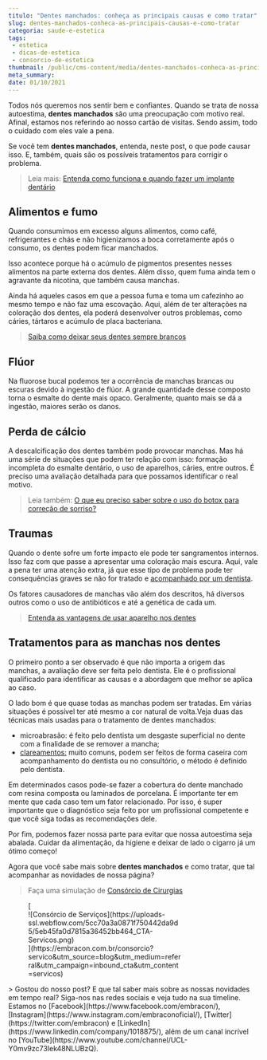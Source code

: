 ```yaml
---
titulo: "Dentes manchados: conheça as principais causas e como tratar"
slug: dentes-manchados-conheca-as-principais-causas-e-como-tratar
categoria: saude-e-estetica
tags:
 - estetica
 - dicas-de-estetica
 - consorcio-de-estetica
thumbnail: /public/cms-content/media/dentes-manchados-conheca-as-principais-causas-e-como-tratar.jpeg
meta_summary: 
date: 01/10/2021
---
```

Todos nós queremos nos sentir bem e confiantes. Quando se trata de nossa autoestima, **dentes manchados** são uma preocupação com motivo real. Afinal, estamos nos referindo ao nosso cartão de visitas. Sendo assim, todo o cuidado com eles vale a pena.

Se você tem **dentes manchados**, entenda, neste post, o que pode causar isso. E, também, quais são os possíveis tratamentos para corrigir o problema.

> Leia mais: [Entenda como funciona e quando fazer um implante dentário](https://www.embracon.com.br/blog/entenda-como-funciona-um-implante-dentario)

Alimentos e fumo
----------------

Quando consumimos em excesso alguns alimentos, como café, refrigerantes e chás e não higienizamos a boca corretamente após o consumo, os dentes podem ficar manchados.

Isso acontece porque há o acúmulo de pigmentos presentes nesses alimentos na parte externa dos dentes. Além disso, quem fuma ainda tem o agravante da nicotina, que também causa manchas.

Ainda há aqueles casos em que a pessoa fuma e toma um cafezinho ao mesmo tempo e não faz uma escovação. Aqui, além de ter alterações na coloração dos dentes, ela poderá desenvolver outros problemas, como cáries, tártaros e acúmulo de placa bacteriana.

> [Saiba como deixar seus dentes sempre brancos](https://www.embracon.com.br/blog/saiba-como-deixar-seus-dentes-sempre-brancos)

Flúor
-----

Na fluorose bucal podemos ter a ocorrência de manchas brancas ou escuras devido à ingestão de flúor. A grande quantidade desse composto torna o esmalte do dente mais opaco. Geralmente, quanto mais se dá a ingestão, maiores serão os danos.

Perda de cálcio
---------------

A descalcificação dos dentes também pode provocar manchas. Mas há uma série de situações que podem ter relação com isso: formação incompleta do esmalte dentário, o uso de aparelhos, cáries, entre outros. É preciso uma avaliação detalhada para que possamos identificar o real motivo.

> Leia também: [O que eu preciso saber sobre o uso do botox para correção de sorriso?](https://www.embracon.com.br/blog/o-que-eu-preciso-saber-sobre-o-uso-do-botox-para-correcao-de-sorriso)

Traumas
-------

Quando o dente sofre um forte impacto ele pode ter sangramentos internos. Isso faz com que passe a apresentar uma coloração mais escura. Aqui, vale a pena ter uma atenção extra, já que esse tipo de problema pode ter consequências graves se não for tratado e [acompanhado por um dentista](https://www.embracon.com.br/blog/entenda-como-e-o-curso-e-o-mercado-de-odontologia).

Os fatores causadores de manchas vão além dos descritos, há diversos outros como o uso de antibióticos e até a genética de cada um.

> [Entenda as vantagens de usar aparelho nos dentes](https://www.embracon.com.br/blog/entenda-as-vantagens-de-usar-aparelho-nos-dentes)

Tratamentos para as manchas nos dentes
--------------------------------------

O primeiro ponto a ser observado é que não importa a origem das manchas, a avaliação deve ser feita pelo dentista. Ele é o profissional qualificado para identificar as causas e a abordagem que melhor se aplica ao caso.

O lado bom é que quase todas as manchas podem ser tratadas. Em várias situações é possível ter até mesmo a cor natural de volta.Veja duas das técnicas mais usadas para o tratamento de dentes manchados:

- microabrasão: é feito pelo dentista um desgaste superficial no dente com a finalidade de se remover a mancha;
- [clareamentos:](https://www.embracon.com.br/blog/como-funciona-o-clareamento-dos-dentes) muito comuns, podem ser feitos de forma caseira com acompanhamento do dentista ou no consultório, o método é definido pelo dentista.

Em determinados casos pode-se fazer a cobertura do dente manchado com resina composta ou laminados de porcelana. É importante ter em mente que cada caso tem um fator relacionado. Por isso, é super importante que o diagnóstico seja feito por um profissional competente e que você siga todas as recomendações dele.

Por fim, podemos fazer nossa parte para evitar que nossa autoestima seja abalada. Cuidar da alimentação, da higiene e deixar de lado o cigarro já um ótimo começo!

Agora que você sabe mais sobre **dentes manchados** e como tratar, que tal acompanhar as novidades de nossa página?

> Faça uma simulação de [Consórcio de Cirurgias](https://www.embracon.com.br/consorcio-servicos)

<figure class="w-richtext-figure-type-image w-richtext-align-center" style="max-width:310px">[<div>![Consórcio de Serviços](https://uploads-ssl.webflow.com/5cc70a3a0871f750442da9d5/5eb45fa0d7815a36452bb464_CTA-Servicos.png)</div>](https://embracon.com.br/consorcio?servico&utm_source=blog&utm_medium=referral&utm_campaign=inbound_cta&utm_content=servicos)</figure>> Gostou do nosso post? E que tal saber mais sobre as nossas novidades em tempo real? Siga-nos nas redes sociais e veja tudo na sua timeline. Estamos no [Facebook](https://www.facebook.com/embracon/), [Instagram](https://www.instagram.com/embraconoficial/), [Twitter](https://twitter.com/embracon) e [LinkedIn](https://www.linkedin.com/company/1018875/), além de um canal incrível no [YouTube](https://www.youtube.com/channel/UCL-Y0mv9zc73Iek48NLUBzQ).
